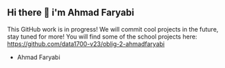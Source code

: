 ## Hi there 👋 i'm Ahmad Faryabi

This GitHub work is in progress!
We will commit cool projects in the future, stay tuned for more!
You will find some of the school projects here:
https://github.com/data1700-v23/oblig-2-ahmadfaryabi


- Ahmad Faryabi
